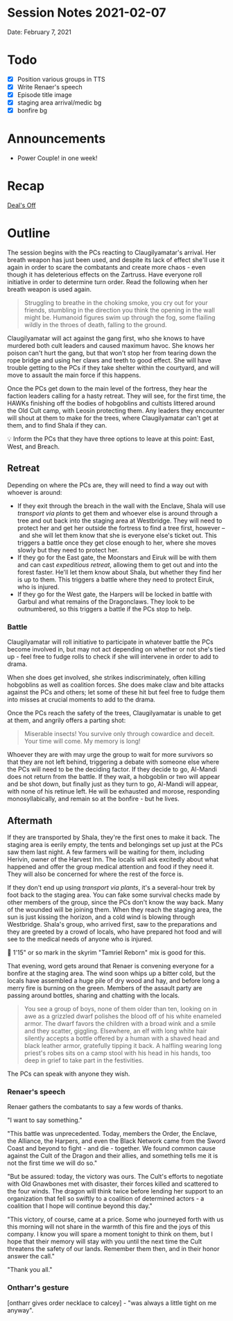 # Session Notes 2021-02-07

Date: February 7, 2021

# Todo

- [x]  Position various groups in TTS
- [x]  Write Renaer's speech
- [x]  Episode title image
- [x]  staging area arrival/medic bg
- [x]  bonfire bg

# Announcements

- Power Couple! in one week!

# Recap

[Deal's Off](../Adventure%20Log/Deal's%20Off.md) 

# Outline

The session begins with the PCs reacting to Claugilyamatar's arrival. Her breath weapon has just been used, and despite its lack of effect she'll use it again in order to scare the combatants and create more chaos - even though it has deleterious effects on the Zartruss. Have everyone roll initiative in order to determine turn order. Read the following when her breath weapon is used again.

> Struggling to breathe in the choking smoke, you cry out for your friends, stumbling in the direction you think the opening in the wall might be. Humanoid figures swim up through the fog, some flailing wildly in the throes of death, falling to the ground.
> 

Claugilyamatar will act against the gang first, who she knows to have murdered both cult leaders and caused maximum havoc. She knows her poison can't hurt the gang, but that won't stop her from tearing down the rope bridge and using her claws and teeth to good effect. She will have trouble getting to the PCs if they take shelter within the courtyard, and will move to assault the main force if this happens.

Once the PCs get down to the main level of the fortress, they hear the faction leaders calling for a hasty retreat. They will see, for the first time, the HAWKs finishing off the bodies of hobgoblins and cultists littered around the Old Cult camp, with Leosin protecting them. Any leaders they encounter will shout at them to make for the trees, where Claugilyamatar can't get at them, and to find Shala if they can.

<aside>
💡 Inform the PCs that they have three options to leave at this point: East, West, and Breach.

</aside>

## Retreat

Depending on where the PCs are, they will need to find a way out with whoever is around:

- If they exit through the breach in the wall with the Enclave, Shala will use *transport via plants* to get them and whoever else is around through a tree and out back into the staging area at Westbridge. They will need to protect her and get her outside the fortress to find a tree first, however – and she will let them know that she is everyone else's ticket out. This triggers a battle once they get close enough to her, where she moves slowly but they need to protect her.
- If they go for the East gate, the Moonstars and Eiruk will be with them and can cast *expeditious retreat*, allowing them to get out and into the forest faster. He'll let them know about Shala, but whether they find her is up to them. This triggers a battle where they need to protect Eiruk, who is injured.
- If they go for the West gate, the Harpers will be locked in battle with Garbul and what remains of the Dragonclaws. They look to be outnumbered, so this triggers a battle if the PCs stop to help.

### Battle

Claugilyamatar will roll initiative to participate in whatever battle the PCs become involved in, but may not act depending on whether or not she's tied up - feel free to fudge rolls to check if she will intervene in order to add to drama.

When she does get involved, she strikes indiscriminately, often killing hobgoblins as well as coalition forces. She does make claw and bite attacks against the PCs and others; let some of these hit but feel free to fudge them into misses at crucial moments to add to the drama.

Once the PCs reach the safety of the trees, Claugilyamatar is unable to get at them, and angrily offers a parting shot:

> Miserable insects! You survive only through cowardice and deceit. Your time will come. My memory is long!
> 

Whoever they are with may urge the group to wait for more survivors so that they are not left behind, triggering a debate with someone else where the PCs will need to be the deciding factor. If they decide to go, Al-Mandi does not return from the battle. If they wait, a hobgoblin or two will appear and be shot down, but finally just as they turn to go, Al-Mandi will appear, with none of his retinue left. He will be exhausted and morose, responding monosyllabically, and remain so at the bonfire - but he lives.

## Aftermath

If they are transported by Shala, they're the first ones to make it back. The staging area is eerily empty, the tents and belongings set up just at the PCs saw them last night. A few farmers will be waiting for them, including Herivin, owner of the Harvest Inn. The locals will ask excitedly about what happened and offer the group medical attention and food if they need it. They will also be concerned for where the rest of the force is.

If they don't end up using *transport via plants*, it's a several-hour trek by foot back to the staging area. You can fake some survival checks made by other members of the group, since the PCs don't know the way back. Many of the wounded will be joining them. When they reach the staging area, the sun is just kissing the horizon, and a cold wind is blowing through Westbridge. Shala's group, who arrived first, saw to the preparations and they are greeted by a crowd of locals, who have prepared hot food and will see to the medical needs of anyone who is injured.

<aside>
🎵 1'15" or so mark in the skyrim "Tamriel Reborn" mix is good for this.

</aside>

That evening, word gets around that Renaer is convening everyone for a bonfire at the staging area. The wind soon whips up a bitter cold, but the locals have assembled a huge pile of dry wood and hay, and before long a merry fire is burning on the green. Members of the assault party are passing around bottles, sharing and chatting with the locals.

> You see a group of boys, none of them older than ten, looking on in awe as a grizzled dwarf polishes the blood off of his white enameled armor. The dwarf favors the children with a broad wink and a smile and they scatter, giggling. Elsewhere, an elf with long white hair silently accepts a bottle offered by a human with a shaved head and black leather armor, gratefully tipping it back. A halfling wearing long priest's robes sits on a camp stool with his head in his hands, too deep in grief to take part in the festivities.
> 

The PCs can speak with anyone they wish.

### Renaer's speech

Renaer gathers the combatants to say a few words of thanks.

"I want to say something."

"This battle was unprecedented. Today, members the Order, the Enclave, the Alliance, the Harpers, and even the Black Network came from the Sword Coast and beyond to fight - and die - together. We found common cause against the Cult of the Dragon and their allies, and something tells me it is not the first time we will do so."

"But be assured: today, the victory was ours. The Cult's efforts to negotiate with Old Gnawbones met with disaster, their forces killed and scattered to the four winds. The dragon will think twice before lending her support to an organization that fell so swiftly to a coalition of determined actors - a coalition that I hope will continue beyond this day."

"This victory, of course, came at a price. Some who journeyed forth with us this morning will not share in the warmth of this fire and the joys of this company. I know you will spare a moment tonight to think on them, but I hope that their memory will stay with you until the next time the Cult threatens the safety of our lands. Remember them then, and in their honor answer the call."

"Thank you all."

### Ontharr's gesture

[ontharr gives order necklace to calcey] - "was always a little tight on me anyway".